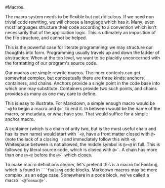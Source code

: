 #Macros.

The macro system needs to be flexible but not ridiculous. If we need non trivial code rewriting, we will choose a language which has it. Many, even most languages structure their code according to a convention which isn't necessarily that of the application logic. This is ultimately an imposition of the file structure, and cannot be helped.

This is the powerful case for literate programming: we may structure our thougthts into form. Programming usually travels up and down the ladder of abstraction: When at the top level, we want to be placidly unconcerned with the formatting of our program's source code. 

Our macros are simple rewrite macros. The inner contents can get somewhat complex, but conceptually there are three kinds: anchors, containers, and chains. Anchors provide a single point in the code base into which one may substitute. Containers provide two such points, and chains provides as many as one may care to define. 

This is easy to illustrate. For Markdown, a simple enough macro would be `` `<@ `` to begin a macro and `` @>` `` to end it. In between would be the name of the macro, or metadata, or what have you. That would suffice for a simple anchor macro.

A container (which is a chain of arity two, but is the most useful chain and has its own name) would start with `` `<@ ``, have a front matter closed with `` @> `` (note the lack of a closing `` ` ``) and immediately follow this with `` <@ ``. Whitespace between is not allowed, the middle symbol is `` @><@ `` in full. This is followed by literal source code, which is closed with `` @>` ``. A chain has more than one `` @><@ `` before the `` @>` `` which closes.

To make macro definitions clearer, let's pretend this is a macro for Foolang, which is found in ` ```foolang ` code blocks. Markdown macros may be more complex, as an edge case. Somewhere in a code block, we've called a macro `` `<@foomac@>` ``.



